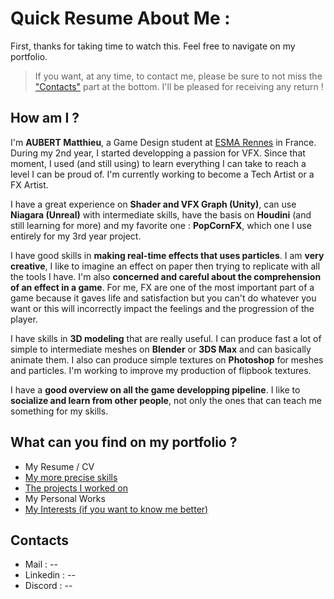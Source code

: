 # Quick Resume About Me :

First, thanks for taking time to watch this. Feel free to navigate on my portfolio. 
>If you want, at any time, to contact me, please be sure to not miss the ["Contacts"](https://github.com/MatthieuAUBERT/MatthieuAUBERT.github.io#contacts) part at the bottom. I'll be pleased for receiving any return !

## How am I ?

I'm **AUBERT Matthieu**, a Game Design student at [ESMA Rennes](https://www.esma-artistique.com/campus/rennes/) in France. During my 2nd year, I started developping a passion for VFX. Since that moment, I used (and still using) to learn everything I can take to reach a level I can be proud of. I'm currently working to become a Tech Artist or a FX Artist. 

I have a great experience on **Shader and VFX Graph (Unity)**, can use **Niagara (Unreal)** with intermediate skills, have the basis on **Houdini** (and still learning for more) and my favorite one : **PopCornFX**, which one I use entirely for my 3rd year project.

I have good skills in **making real-time effects that uses particles**. I am **very creative**, I like to imagine an effect on paper then trying to replicate with all the tools I have. I'm also **concerned and careful about the comprehension of an effect in a game**. For me, FX are one of the most important part of a game because it gaves life and satisfaction but you can't do whatever you want or this will incorrectly impact the feelings and the progression of the player.

I have skills in **3D modeling** that are really useful. I can produce fast a lot of simple to intermediate meshes on **Blender** or **3DS Max** and can basically animate them. I also can produce simple textures on **Photoshop** for meshes and particles. I'm working to improve my production of flipbook textures. 

I have a **good overview on all the game developping pipeline**. I like to **socialize and learn from other people**, not only the ones that can teach me something for my skills. 

## What can you find on my portfolio ?

- My Resume / CV
- [My more precise skills](https://github.com/MatthieuAUBERT/MatthieuAUBERT.github.io/blob/main/Skills/MySkills.md)
- [The projects I worked on](https://github.com/MatthieuAUBERT/MatthieuAUBERT.github.io/blob/main/Projects/SchoolProjects/Projects.md)
- My Personal Works
- [My Interests (if you want to know me better)](https://github.com/MatthieuAUBERT/MatthieuAUBERT.github.io/blob/main/Interests/WhatILike.md)

## Contacts

- Mail : --
- Linkedin : --
- Discord : --
